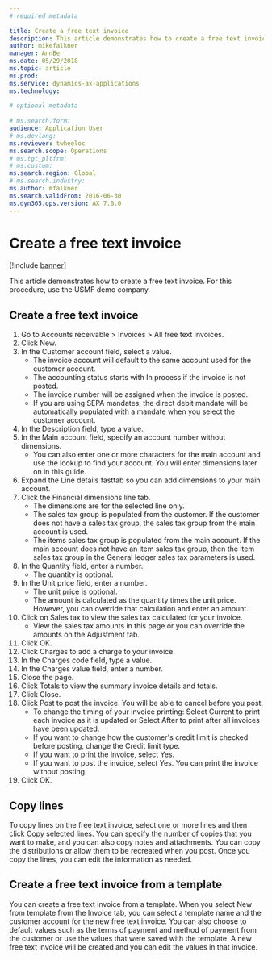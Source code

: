 ```yaml
--- 
# required metadata 
 
title: Create a free text invoice
description: This article demonstrates how to create a free text invoice. 
author: mikefalkner
manager: AnnBe 
ms.date: 05/29/2018
ms.topic: article 
ms.prod:  
ms.service: dynamics-ax-applications 
ms.technology:  
 
# optional metadata 
 
# ms.search.form:   
audience: Application User 
# ms.devlang:  
ms.reviewer: twheeloc
ms.search.scope: Operations 
# ms.tgt_pltfrm:  
# ms.custom:  
ms.search.region: Global
# ms.search.industry: 
ms.author: mfalkner
ms.search.validFrom: 2016-06-30 
ms.dyn365.ops.version: AX 7.0.0 
---
```


# Create a free text invoice

[!include [banner](../includes/banner.md)]

This article demonstrates how to create a free text invoice. For this procedure, use the USMF demo company.

## Create a free text invoice

1. Go to Accounts receivable > Invoices > All free text invoices.
2. Click New.
3. In the Customer account field, select a value.
    * The invoice account will default to the same account used for the customer account.   
    * The accounting status starts with In process if the invoice is not posted.   
    * The invoice number will be assigned when the invoice is posted.  
    * If you are using SEPA mandates, the direct debit mandate will be automatically populated with a mandate when you select the customer account.  
4. In the Description field, type a value.
5. In the Main account field, specify an account number without dimensions.
    * You can also enter one or more characters for the main account and use the lookup to find your account. You will enter dimensions later on in this guide.  
6. Expand the Line details fasttab so you can add dimensions to your main account.
7. Click the Financial dimensions line tab.
    * The dimensions are for the selected line only.    
    * The sales tax group is populated from the customer. If the customer does not have a sales tax group, the sales tax group from the main account is used.  
    * The items sales tax group is populated from the main account. If the main account does not have an item sales tax group, then the item sales tax group in the General ledger sales tax parameters is used.    
8. In the Quantity field, enter a number.
    * The quantity is optional.  
9. In the Unit price field, enter a number.
    * The unit price is optional.  
    * The amount is calculated as the quantity times the unit price. However, you can override that calculation and enter an amount.  
10. Click on Sales tax to view the sales tax calculated for your invoice.
    * View the sales tax amounts in this page or you can override the amounts on the Adjustment tab.  
11. Click OK.
12. Click Charges to add a charge to your invoice. 
13. In the Charges code field, type a value.
14. In the Charges value field, enter a number.
15. Close the page.
16. Click Totals to view the summary invoice details and totals.
17. Click Close.
18. Click Post to post the invoice. You will be able to cancel before you post.
    * To change the timing of your invoice printing:  Select Current to print each invoice as it is updated   or  Select After to print after all invoices have been updated.  
    * If you want to change how the customer's credit limit is checked before posting, change the Credit limit type.  
    * If you want to print the invoice, select Yes.  
    * If you want to post the invoice, select Yes. You can print the invoice without posting.  
19. Click OK.

## Copy lines
To copy lines on the free text invoice, select one or more lines and then click Copy selected lines. You can specify the number of copies that you want to make, and you can also copy notes and attachments. You can copy the distributions or allow them to be recreated when you post. Once you copy the lines, you can edit the information as needed. 

## Create a free text invoice from a template
You can create a free text invoice from a template. When you select New from template from the Invoice tab, you can select a template name and the customer account for the new free text invoice. You can also choose to default values such as the terms of payment and method of payment from the customer or use the values that were saved with the template. A new free text invoice will be created and you can edit the values in that invoice. 

